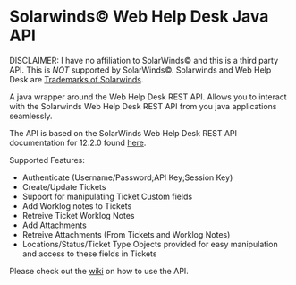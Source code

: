 # Solarwinds© Web Help Desk Java API

DISCLAIMER: I have no affiliation to SolarWinds© and this is a third party API. This is _NOT_ supported by SolarWinds©. Solarwinds and Web Help Desk are [Trademarks of Solarwinds](https://www.solarwinds.com/legal/trademarks).

A java wrapper around the Web Help Desk REST API. Allows you to interact with the Solarwinds Web Help Desk REST API from you java applications seamlessly.

The API is based on the SolarWinds Web Help Desk REST API documentation for 12.2.0 found [here](http://www.solarwinds.com/documentation/webhelpdesk/docs/whd_api_12.2.0/web%20help%20desk%20api.html).

Supported Features:
* Authenticate (Username/Password;API Key;Session Key)
* Create/Update Tickets
* Support for manipulating Ticket Custom fields
* Add Worklog notes to Tickets
* Retreive Ticket Worklog Notes
* Add Attachments
* Retreive Attachments (From Tickets and Worklog Notes)
* Locations/Status/Ticket Type Objects provided for easy manipulation and access to these fields in Tickets

Please check out the [wiki](https://github.com/pvik/WhdApi/wiki) on how to use the API.



